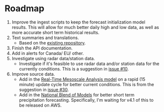 # Roadmap
1. Improve the ingest scripts to keep the forecast initialization model results. This will allow for much better daily high and low data, as well as more accurate short term historical results. 
2. Text summaries and translations.	
	* Based on the [existing repository](https://github.com/alexander0042/translations).
2. Finish the API documentation.
3. Add in alerts for Canada/ EU/ other.
3. Investigate using radar data/station data.
    *  Investigate if it's feasible to use radar data and/or station data for the currently conditions. This is a suggestion in [issue #10](https://github.com/alexander0042/pirateweather/issues/10).
5. Improve source data.
	* Add in the [Real-Time Mesoscale Analysis model](https://www.nco.ncep.noaa.gov/pmb/products/rtma/) on a rapid (15 minute) update cycle for better current conditions. This is from the suggestion in [issue #30](https://github.com/alexander0042/pirate-weather-ha/issues/30).
	* Add in the [National Blend of Models](https://blend.mdl.nws.noaa.gov/) for better short term precipitation forecasting. Specifically, I'm waiting for v4.1 of this to be released on AWS.
